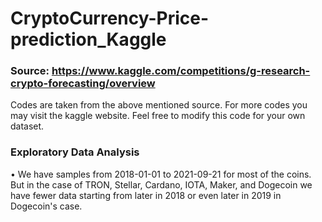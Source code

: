 # CryptoCurrency-Price-prediction_Kaggle
### Source: https://www.kaggle.com/competitions/g-research-crypto-forecasting/overview
Codes are taken from the above mentioned source. For more codes you may visit the kaggle website.
Feel free to modify this code for your own dataset.

### Exploratory Data Analysis
•	We have samples from 2018-01-01 to 2021-09-21 for most of the coins. But in the case of TRON, Stellar, Cardano, IOTA, Maker, and Dogecoin we have fewer data starting from later in 2018 or even later in 2019 in Dogecoin's case.
